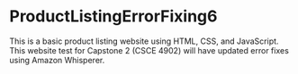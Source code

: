 # ProductListingErrorFixing6
This is a basic product listing website using HTML, CSS, and JavaScript. This website test for Capstone 2 (CSCE 4902) will have updated error fixes using Amazon Whisperer.
